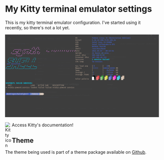 # My Kitty terminal emulator settings #
This is my kitty terminal emulator configuration. I've started using it recently, so there's not a lot yet. 

<img
    alt="Print kitty-terminal"
    src="./kitty-print.png"
/>  

[<img
    alt="Kitty icon"
    src="https://sw.kovidgoyal.net/kitty/_static/kitty.svg"
    width="22px"
    align="left"
/>][kitty-link]
Access Kitty's documentation!

## Theme ##


The theme being used is part of a theme package available on [Github][kitty-link]. 

[theme-package]: https://github.com/dexpota/kitty-themes
[kitty-link]: https://sw.kovidgoyal.net/kitty/
